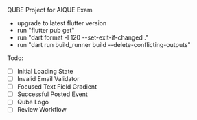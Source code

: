 QUBE Project for AIQUE Exam

- upgrade to latest flutter version
- run "flutter pub get"
- run "dart format -l 120 --set-exit-if-changed ."
- run "dart run build_runner build --delete-conflicting-outputs"

Todo:
- [ ] Initial Loading State
- [ ] Invalid Email Validator
- [ ] Focused Text Field Gradient
- [ ] Successful Posted Event
- [ ] Qube Logo
- [ ] Review Workflow